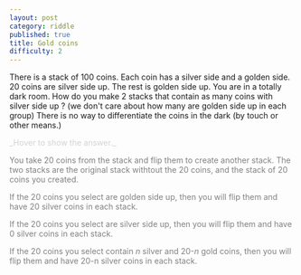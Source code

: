 ```yaml
---
layout: post
category: riddle
published: true
title: Gold coins
difficulty: 2
---
```


There is a stack of 100 coins.
Each coin has a silver side and a golden side.
20 coins are silver side up. The rest is golden side up.
You are in a totally dark room. 
How do you make 2 stacks that contain as many coins with silver side up ? (we don't care about how many are golden side up in each group) 
There is no way to differentiate the coins in the dark (by touch or other means.)


<div markdown="1" class='answer-title' style="color: lightgrey">_Hover to show the answer._
</div>
<div class='answer-wrapper'>
<div markdown="1" class='answer' style="color: grey">

You take 20 coins from the stack and flip them to create another stack. The two stacks are the original stack withtout the 20 coins, and the stack of 20 coins you created.

If the 20 coins you select are golden side up, then you will flip them and have 20 silver coins in each stack. 

If the 20 coins you select are silver side up, then you will flip them and have 0 silver coins in each stack. 

If the 20 coins you select contain _n_ silver and 20-_n_ gold coins, then you will flip them and have 20-n silver coins in each stack. 


</div>
</div>

